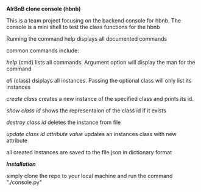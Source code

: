 **AIrBnB clone console (hbnb)**

This is a team project focusing on the backend console for hbnb.
The console is a mini shell to test the class functions for the hbnb

Running the command help displays all documented commands

<p>common commands include:</p>

*help* (cmd) lists all commands. Argument option will display the man for the command

*all* (class) dsiplays all instances. Passing the optional class will only list its instances

*create* *class* creates a new instance of the specified class and prints its id.

*show* *class* *id* shows the representaion of the class id if it exists

*destroy* *class* *id* deletes the instance from file

*update* *class* *id* *attribute* *value* updates an instances class with new attribute

all created instances are saved to the file.json in dictionary format

***Installation***

simply clone the repo to your local machine and run the command "./console.py"
